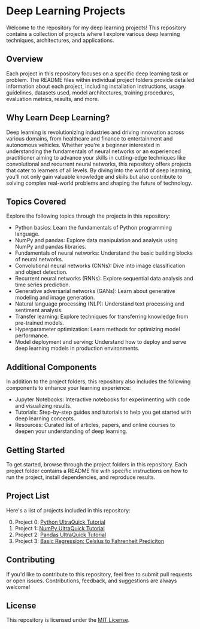 # Deep Learning Projects

Welcome to the repository for my deep learning projects! This repository contains a collection of projects where I explore various deep learning techniques, architectures, and applications.

## Overview
Each project in this repository focuses on a specific deep learning task or problem. The README files within individual project folders provide detailed information about each project, including installation instructions, usage guidelines, datasets used, model architectures, training procedures, evaluation metrics, results, and more.

## Why Learn Deep Learning?
Deep learning is revolutionizing industries and driving innovation across various domains, from healthcare and finance to entertainment and autonomous vehicles. Whether you're a beginner interested in understanding the fundamentals of neural networks or an experienced practitioner aiming to advance your skills in cutting-edge techniques like convolutional and recurrent neural networks, this repository offers projects that cater to learners of all levels. By diving into the world of deep learning, you'll not only gain valuable knowledge and skills but also contribute to solving complex real-world problems and shaping the future of technology.

## Topics Covered
Explore the following topics through the projects in this repository:

- Python basics: Learn the fundamentals of Python programming language.
- NumPy and pandas: Explore data manipulation and analysis using NumPy and pandas libraries.
- Fundamentals of neural networks: Understand the basic building blocks of neural networks.
- Convolutional neural networks (CNNs): Dive into image classification and object detection.
- Recurrent neural networks (RNNs): Explore sequential data analysis and time series prediction.
- Generative adversarial networks (GANs): Learn about generative modeling and image generation.
- Natural language processing (NLP): Understand text processing and sentiment analysis.
- Transfer learning: Explore techniques for transferring knowledge from pre-trained models.
- Hyperparameter optimization: Learn methods for optimizing model performance.
- Model deployment and serving: Understand how to deploy and serve deep learning models in production environments.

## Additional Components
In addition to the project folders, this repository also includes the following components to enhance your learning experience:

- Jupyter Notebooks: Interactive notebooks for experimenting with code and visualizing results.
- Tutorials: Step-by-step guides and tutorials to help you get started with deep learning concepts.
- Resources: Curated list of articles, papers, and online courses to deepen your understanding of deep learning.


## Getting Started
To get started, browse through the project folders in this repository. Each project folder contains a README file with specific instructions on how to run the project, install dependencies, and reproduce results.

## Project List
Here's a list of projects included in this repository:

0. Project 0: [Python UltraQuick Tutorial](link-to-project-folder)
1. Project 1: [NumPy UltraQuick Tutorial](link-to-project-folder)
2. Project 2: [Pandas UltraQuick Tutorial](link-to-project-folder)
3. Project 3: [Basic Regression: Celsius to Fahrenheit Prediciton](link-to-project-folder)


## Contributing
If you'd like to contribute to this repository, feel free to submit pull requests or open issues. Contributions, feedback, and suggestions are always welcome!

## License
This repository is licensed under the [MIT License](LICENSE).
